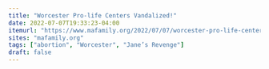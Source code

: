 ```yaml
---
title: "Worcester Pro-life Centers Vandalized!"
date: 2022-07-07T19:33:23-04:00
itemurl: "https://www.mafamily.org/2022/07/07/worcester-pro-life-centers-vandalized/"
sites: "mafamily.org"
tags: ["abortion", "Worcester", "Jane’s Revenge"]
draft: false
---
```


